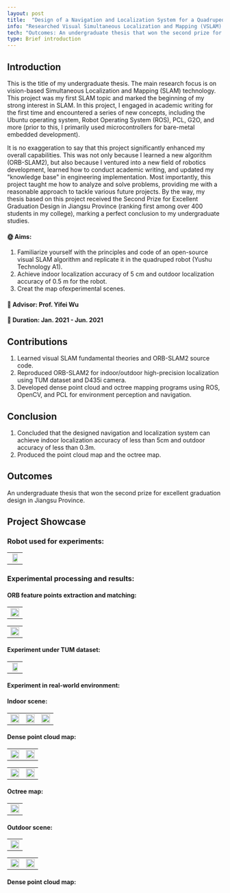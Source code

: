 ```yaml
---
layout: post
title:  "Design of a Navigation and Localization System for a Quadruped Bionic Robot"
info: "Researched Visual Simultaneous Localization and Mapping (VSLAM) techniques for undergraduate thesis project."
tech: "Outcomes: An undergraduate thesis that won the second prize for excellent graduation design in Jiangsu Province."
type: Brief introduction
---
```


## Introduction

This is the title of my undergraduate thesis. The main research focus is on vision-based Simultaneous Localization and Mapping (SLAM) technology. This project was my first SLAM topic and marked the beginning of my strong interest in SLAM. In this project, I engaged in academic writing for the first time and encountered a series of new concepts, including the Ubuntu operating system, Robot Operating System (ROS), PCL, G2O, and more (prior to this, I primarily used microcontrollers for bare-metal embedded development). 

It is no exaggeration to say that this project significantly enhanced my overall capabilities. This was not only because I learned a new algorithm (ORB-SLAM2), but also because I ventured into a new field of robotics development, learned how to conduct academic writing, and updated my "knowledge base" in engineering implementation. Most importantly, this project taught me how to analyze and solve problems, providing me with a reasonable approach to tackle various future projects. By the way, my thesis based on this project received the Second Prize for Excellent Graduation Design in Jiangsu Province (ranking first among over 400 students in my college), marking a perfect conclusion to my undergraduate studies.

#### &#127774; Aims: 

1. Familiarize yourself with the principles and code of an open-source visual SLAM algorithm and replicate it in the quadruped robot (Yushu Technology A1).
2. Achieve indoor localization accuracy of 5 cm and outdoor localization accuracy of 0.5 m for the robot.
3. Creat the map ofexperimental scenes.

#### &#128221; Advisor: Prof. Yifei Wu 

#### &#128197; Duration: Jan. 2021 - Jun. 2021

## Contributions

1. Learned visual SLAM fundamental theories and ORB-SLAM2 source code.
2. Reproduced ORB-SLAM2 for indoor/outdoor high-precision localization using TUM dataset and D435i camera.
3. Developed dense point cloud and octree mapping programs using ROS, OpenCV, and PCL for environment perception and navigation.

## Conclusion

1. Concluded that the designed navigation and localization system can achieve indoor localization accuracy of less than 5cm and outdoor accuracy of less than 0.3m.
2. Produced the point cloud map and the octree map.


## Outcomes
 
An undergraduate thesis that won the second prize for excellent graduation design in Jiangsu Province.

## Project Showcase

### Robot used for experiments:

<table rules="none" align="center">
	<tr>
		<td>
			<center>
				<img src="https://effun.xyz/assets/img/20210113/微信图片_20240908173151.jpg" width="80%" />
				<br/>
				<font color="AAAAAA"></font>
			</center>
		</td>
	</tr>
</table>

### Experimental processing and results:

#### ORB feature points extraction and matching:

<table rules="none" align="center">
	<tr>
		<td>
			<center>
				<img src="https://effun.xyz/assets/img/20210113/筛后.png" width="100%" />
				<br/>
				<font color="AAAAAA"></font>
			</center>
		</td>
	</tr>
</table>

<table rules="none" align="center">
	<tr>
		<td>
			<center>
				<img src="https://effun.xyz/assets/img/20210113/2021-03-21 12-04-06 的屏幕截图.png" width="100%" />
				<br/>
				<font color="AAAAAA"></font>
			</center>
		</td>
	</tr>
</table>

#### Experiment under TUM dataset:

<table rules="none" align="center">
	<tr>
		<td>
			<center>
				<img src="https://effun.xyz/assets/img/20210113/2021-05-07 10-48-21 的屏幕截图.png" width="80%" />
				<br/>
				<font color="AAAAAA"></font>
			</center>
		</td>
	</tr>
</table>

#### Experiment in real-world environment:

#### Indoor scene:

<table rules="none" align="center">
	<tr>
		<td>
			<center>
				<img src="https://effun.xyz/assets/img/20210113/10C0802F3F087825431C7B6603F1505A.jpg" width="100%" />
				<br/>
				<font color="AAAAAA"></font>
			</center>
		</td>
		<td>
			<center>
				<img src="https://effun.xyz/assets/img/20210113/7E14CF3A52AD30588098B3D2C882BFE1.jpg" width="100%" />
				<br/>
				<font color="AAAAAA"></font>
			</center>
		</td>
		<td>
			<center>
				<img src="https://effun.xyz/assets/img/20210113/DBBEB6C8D782568ED1B022148B9EE106.jpg" width="100%" />
				<br/>
				<font color="AAAAAA"></font>
			</center>
		</td>
	</tr>
</table>

#### Dense point cloud map:

<table rules="none" align="center">
	<tr>
		<td>
			<center>
				<img src="https://effun.xyz/assets/img/20210113/2021-05-10 20-18-39 的屏幕截图.png" width="100%" />
				<br/>
				<font color="AAAAAA"></font>
			</center>
		</td>
		<td>
			<center>
				<img src="https://effun.xyz/assets/img/20210113/2021-05-10 20-21-35 的屏幕截图.png" width="100%" />
				<br/>
				<font color="AAAAAA"></font>
			</center>
		</td>
	</tr>
</table>

<table rules="none" align="center">
	<tr>
		<td>
			<center>
				<img src="https://effun.xyz/assets/img/20210113/2021-05-10 20-30-54 的屏幕截图.png" width="100%" />
				<br/>
				<font color="AAAAAA"></font>
			</center>
		</td>
		<td>
			<center>
				<img src="https://effun.xyz/assets/img/20210113/2021-05-10 20-31-08 的屏幕截图.png" width="100%" />
				<br/>
				<font color="AAAAAA"></font>
			</center>
		</td>
	</tr>
</table>

#### Octree map:

<table rules="none" align="center">
	<tr>
		<td>
			<center>
				<img src="https://effun.xyz/assets/img/20210113/2021-05-11 14-51-38 的屏幕截图.png" width="100%" />
				<br/>
				<font color="AAAAAA"></font>
			</center>
		</td>
	</tr>
</table>

#### Outdoor scene:

<table rules="none" align="center">
	<tr>
		<td>
			<center>
				<img src="https://effun.xyz/assets/img/20210113/664C850F1C38F52F9E9B3440DC0B60B6.png" width="100%" />
				<br/>
				<font color="AAAAAA"></font>
			</center>
		</td>
	</tr>
</table>

<table rules="none" align="center">
	<tr>
		<td>
			<center>
				<img src="https://effun.xyz/assets/img/20210113/99F9167659279048C0656C2070CDAC6B.jpg" width="100%" />
				<br/>
				<font color="AAAAAA"></font>
			</center>
		</td>
		<td>
			<center>
				<img src="https://effun.xyz/assets/img/20210113/64472C86F2974A112DDFE1B91D00F51B.jpg" width="100%" />
				<br/>
				<font color="AAAAAA"></font>
			</center>
		</td>
	</tr>
</table>

#### Dense point cloud map: